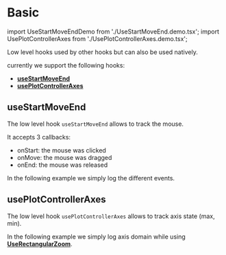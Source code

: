 # Basic

import UseStartMoveEndDemo from './UseStartMoveEnd.demo.tsx';
import UsePlotControllerAxes from './UsePlotControllerAxes.demo.tsx';

Low level hooks used by other hooks but can also be used natively.

currently we support the following hooks:

- **[useStartMoveEnd](./100_basic.md#usestartmoveend)**
- **[usePlotControllerAxes](./100_basic.md#useplotcontrolleraxes)**

## useStartMoveEnd

The low level hook `useStartMoveEnd` allows to track the mouse.

It accepts 3 callbacks:

- onStart: the mouse was clicked
- onMove: the mouse was dragged
- onEnd: the mouse was released

In the following example we simply log the different events.

<UseStartMoveEndDemo />

## usePlotControllerAxes

The low level hook `usePlotControllerAxes` allows to track axis state (max, min).

In the following example we simply log axis domain while using **[UseRectangularZoom](./300_functional.md#userectangularzoom)**.

<UsePlotControllerAxes />
